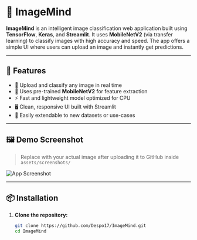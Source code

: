 # 🧠 ImageMind

**ImageMind** is an intelligent image classification web application built using **TensorFlow**, **Keras**, and **Streamlit**. It uses **MobileNetV2** (via transfer learning) to classify images with high accuracy and speed. The app offers a simple UI where users can upload an image and instantly get predictions.

---

## 🚀 Features

- 📸 Upload and classify any image in real time  
- 🧠 Uses pre-trained **MobileNetV2** for feature extraction  
- ⚡ Fast and lightweight model optimized for CPU  
- 🖥️ Clean, responsive UI built with Streamlit  
- 🔄 Easily extendable to new datasets or use-cases  

---

## 🖼️ Demo Screenshot

> Replace with your actual image after uploading it to GitHub inside `assets/screenshots/`

![App Screenshot](assets/screenshots/app_screenshot.png)

---

## 📦 Installation

1. **Clone the repository:**
   ```bash
   git clone https://github.com/Despo17/ImageMind.git
   cd ImageMind
